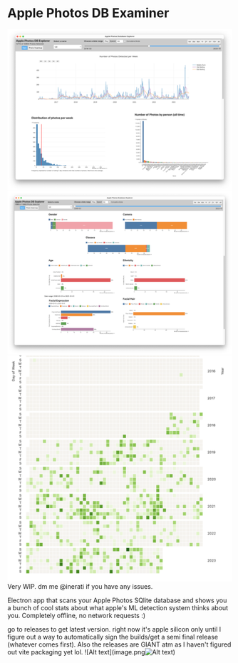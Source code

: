 # Apple Photos DB Examiner
<div>
    <img src="readme_images/timeline.png" alt="Timeline" style="display: inline-block;">
    <img src="readme_images/stats.png" alt="Stats" style="display: inline-block;">
</div>
<img src="readme_images/activity.png" alt="Github-style activity metric">
Very WIP. dm me @inerati if you have any issues. 

Electron app that scans your Apple Photos SQlite database and shows you a bunch of cool stats about what apple's ML detection system thinks about you. Completely offline, no network requests :)

go to releases to get latest version. right now it's apple silicon only until I figure out a way to automatically sign the builds/get a semi final release (whatever comes first). Also the releases are GIANT atm as I haven't figured out vite packaging yet lol. 
![Alt text](image.png![Alt text](image.png))